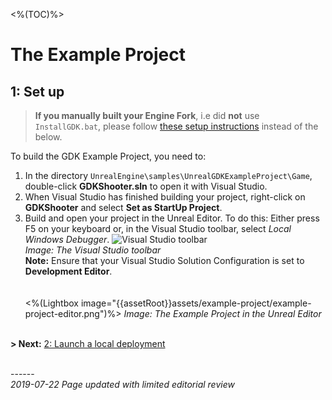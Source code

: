 <%(TOC)%>

# The Example Project 

## 1: Set up

> **If you manually built your Engine Fork**, i.e did **not** use `InstallGDK.bat`, please follow [these setup instructions]({{urlRoot}}/content/get-started/example-project/exampleproject-manual-setup) instead of the below.

To build the GDK Example Project, you need to:

1. In the directory `UnrealEngine\samples\UnrealGDKExampleProject\Game`, double-click **GDKShooter.sln** to open it with Visual Studio.
1. When Visual Studio has finished building your project, right-click on **GDKShooter** and select **Set as StartUp Project**.
1. Build and open your project in the Unreal Editor. To do this: Either press F5 on your keyboard or, in the Visual Studio toolbar, select *Local Windows Debugger*.
   ![Visual Studio toolbar]({{assetRoot}}assets/set-up-template/template-vs-toolbar.png)<br/>
   _Image: The Visual Studio toolbar_ <br/>
   **Note:** Ensure that your Visual Studio Solution Configuration is set to **Development Editor**. <br/><br/><br/>
   <%(Lightbox image="{{assetRoot}}assets/example-project/example-project-editor.png")%>
   _Image: The Example Project in the Unreal Editor_<br/><br/>

**> Next:** [2: Launch a local deployment]({{urlRoot}}/content/get-started/example-project/exampleproject-local-deployment) 

<br/>------<br/>
_2019-07-22 Page updated with limited editorial review_
